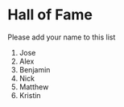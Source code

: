 # Hall of Fame
Please add your name to this list

1. Jose
2. Alex
3. Benjamin
4. Nick
5. Matthew
6. Kristin

